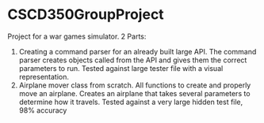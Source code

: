 # CSCD350GroupProject
Project for a war games simulator. 2 Parts: 
1) Creating a command parser for an already built large API. The command parser creates objects called from the API and gives them the correct parameters to run. Tested against large tester file with a visual representation. 
2) Airplane mover class from scratch. All functions to create and properly move an airplane. Creates an airplane that takes several parameters to determine how it travels. Tested against a very large hidden test file, 98% accuracy
